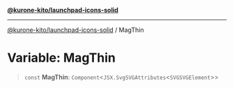 [**@kurone-kito/launchpad-icons-solid**](../README.md)

***

[@kurone-kito/launchpad-icons-solid](../globals.md) / MagThin

# Variable: MagThin

> `const` **MagThin**: `Component`\<`JSX.SvgSVGAttributes`\<`SVGSVGElement`\>\>
